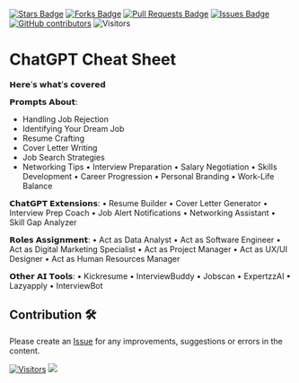 <a href="https://github.com/drshahizan/Generative-AI-Playground/stargazers"><img src="https://img.shields.io/github/stars/drshahizan/Generative-AI-Playground" alt="Stars Badge"/></a>
<a href="https://github.com/drshahizan/Generative-AI-Playground/network/members"><img src="https://img.shields.io/github/forks/drshahizan/Generative-AI-Playground" alt="Forks Badge"/></a>
<a href="https://github.com/drshahizan/Generative-AI-Playground/pulls"><img src="https://img.shields.io/github/issues-pr/drshahizan/Generative-AI-Playground" alt="Pull Requests Badge"/></a>
<a href="https://github.com/drshahizan/Generative-AI-Playground"><img src="https://img.shields.io/github/issues/drshahizan/Generative-AI-Playground" alt="Issues Badge"/></a>
<a href="https://github.com/drshahizan/Generative-AI-Playground/graphs/contributors"><img alt="GitHub contributors" src="https://img.shields.io/github/contributors/drshahizan/Generative-AI-Playground?color=2b9348"></a>
![Visitors](https://api.visitorbadge.io/api/visitors?path=https%3A%2F%2Fgithub.com%2Fdrshahizan%2Generative-AI-Playground&labelColor=%23d9e3f0&countColor=%23697689&style=flat)

# ChatGPT Cheat Sheet

𝗛𝗲𝗿𝗲’𝘀 𝘄𝗵𝗮𝘁’𝘀 𝗰𝗼𝘃𝗲𝗿𝗲𝗱

𝗣𝗿𝗼𝗺𝗽𝘁𝘀 𝗔𝗯𝗼𝘂𝘁:
- Handling Job Rejection
- Identifying Your Dream Job
- Resume Crafting
- Cover Letter Writing
- Job Search Strategies
- Networking Tips
• Interview Preparation
• Salary Negotiation
• Skills Development
• Career Progression
• Personal Branding
• Work-Life Balance

𝗖𝗵𝗮𝘁𝗚𝗣𝗧 𝗘𝘅𝘁𝗲𝗻𝘀𝗶𝗼𝗻𝘀:
• Resume Builder
• Cover Letter Generator
• Interview Prep Coach
• Job Alert Notifications
• Networking Assistant
• Skill Gap Analyzer

𝗥𝗼𝗹𝗲𝘀 𝗔𝘀𝘀𝗶𝗴𝗻𝗺𝗲𝗻𝘁:
• Act as Data Analyst
• Act as Software Engineer
• Act as Digital Marketing Specialist
• Act as Project Manager
• Act as UX/UI Designer
• Act as Human Resources Manager

𝗢𝘁𝗵𝗲𝗿 𝗔𝗜 𝗧𝗼𝗼𝗹𝘀:
• Kickresume
• InterviewBuddy
• Jobscan
• ExpertzzAI
• Lazyapply
• InterviewBot

## Contribution 🛠️
Please create an [Issue](https://github.com/drshahizan/Generative-AI-Playground/issues) for any improvements, suggestions or errors in the content.

[![Visitors](https://api.visitorbadge.io/api/visitors?path=https%3A%2F%2Fgithub.com%2Fdrshahizan&labelColor=%23697689&countColor=%23555555&style=plastic)](https://visitorbadge.io/status?path=https%3A%2F%2Fgithub.com%2Fdrshahizan)
![](https://hit.yhype.me/github/profile?user_id=81284918)


